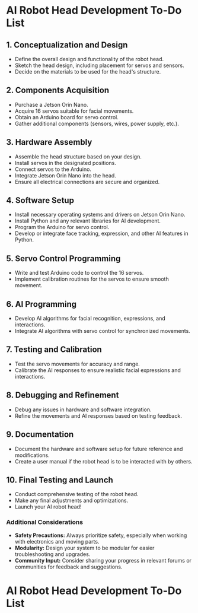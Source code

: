 # AI Robot Head Development To-Do List

## 1. Conceptualization and Design
- Define the overall design and functionality of the robot head.
- Sketch the head design, including placement for servos and sensors.
- Decide on the materials to be used for the head's structure.

## 2. Components Acquisition
- Purchase a Jetson Orin Nano.
- Acquire 16 servos suitable for facial movements.
- Obtain an Arduino board for servo control.
- Gather additional components (sensors, wires, power supply, etc.).

## 3. Hardware Assembly
- Assemble the head structure based on your design.
- Install servos in the designated positions.
- Connect servos to the Arduino.
- Integrate Jetson Orin Nano into the head.
- Ensure all electrical connections are secure and organized.

## 4. Software Setup
- Install necessary operating systems and drivers on Jetson Orin Nano.
- Install Python and any relevant libraries for AI development.
- Program the Arduino for servo control.
- Develop or integrate face tracking, expression, and other AI features in Python.

## 5. Servo Control Programming
- Write and test Arduino code to control the 16 servos.
- Implement calibration routines for the servos to ensure smooth movement.

## 6. AI Programming
- Develop AI algorithms for facial recognition, expressions, and interactions.
- Integrate AI algorithms with servo control for synchronized movements.

## 7. Testing and Calibration
- Test the servo movements for accuracy and range.
- Calibrate the AI responses to ensure realistic facial expressions and interactions.

## 8. Debugging and Refinement
- Debug any issues in hardware and software integration.
- Refine the movements and AI responses based on testing feedback.

## 9. Documentation
- Document the hardware and software setup for future reference and modifications.
- Create a user manual if the robot head is to be interacted with by others.

## 10. Final Testing and Launch
- Conduct comprehensive testing of the robot head.
- Make any final adjustments and optimizations.
- Launch your AI robot head!

### Additional Considerations
- **Safety Precautions:** Always prioritize safety, especially when working with electronics and moving parts.
- **Modularity:** Design your system to be modular for easier troubleshooting and upgrades.
- **Community Input:** Consider sharing your progress in relevant forums or communities for feedback and suggestions.
# AI Robot Head Development To-Do List
